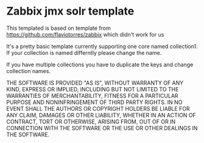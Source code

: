 Zabbix jmx solr template
========================

This templated is based on template from https://github.com/flaviotorres/zabbix which didn't work for us

It's a pretty basic template currently supporting one core named collection1. If your collection is named differntly please change the name.

If you have multiple collections you have to duplicate the keys and change collection names.



THE SOFTWARE IS PROVIDED "AS IS", WITHOUT WARRANTY OF ANY KIND, EXPRESS OR
IMPLIED, INCLUDING BUT NOT LIMITED TO THE WARRANTIES OF MERCHANTABILITY,
FITNESS FOR A PARTICULAR PURPOSE AND NONINFRINGEMENT OF THIRD PARTY RIGHTS. IN
NO EVENT SHALL THE AUTHORS OR COPYRIGHT HOLDERS BE LIABLE FOR ANY CLAIM,
DAMAGES OR OTHER LIABILITY, WHETHER IN AN ACTION OF CONTRACT, TORT OR
OTHERWISE, ARISING FROM, OUT OF OR IN CONNECTION WITH THE SOFTWARE OR THE USE
OR OTHER DEALINGS IN THE SOFTWARE.
